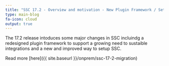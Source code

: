 ```yaml
---
title: "SSC 17.2 - Overview and motivation - New Plugin Framework / Setup Wizard"
type: main-blog
fa-icon: cloud
output: true
---
```


The 17.2 release intoduces some major changes in SSC incluindg a redesigned plugin framework to support a growing need to sustaible integrations and a new and improved way to setup SSC.

Read more [here]({{ site.baseurl }}/onprem/ssc-17-2-migration)
